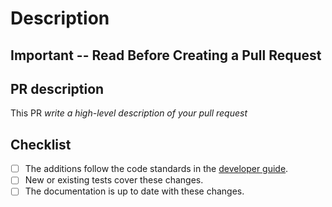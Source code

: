 <!--
  ~ SPDX-License-Identifier: MIT
  ~ Copyright (c) 2023. University of Texas at Austin. All rights reserved.
  -->

# Description

## Important -- Read Before Creating a Pull Request

## PR description

This PR _write a high-level description of your pull request_

## Checklist

- [ ] The additions follow the code standards in the [developer guide](pando-rt/docs/developer.md).
- [ ] New or existing tests cover these changes.
- [ ] The documentation is up to date with these changes.
